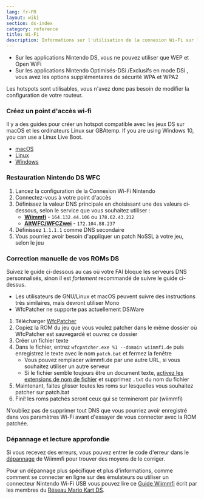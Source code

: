 ```yaml
---
lang: fr-FR
layout: wiki
section: ds-index
category: reference
title: Wi-Fi
description: Informations sur l'utilisation de la connexion Wi-Fi sur la Nintendo DS
---
```


- Sur les applications Nintendo DS, vous ne pouvez utiliser que WEP et Open WiFi
- Sur les applications Nintendo Optimisés-DSi /Exclusifs en mode DSi , vous avez les options supplémentaires de sécurité WPA et WPA2

Les hotspots sont utilisables, vous n'avez donc pas besoin de modifier la configuration de votre routeur.

### Créez un point d'accès wi-fi
Il y a des guides pour créer un hotspot compatible avec les jeux DS sur macOS et les ordinateurs Linux sur GBAtemp. If you are using Windows 10, you can use a Linux Live Boot.
- [macOS](https://gbatemp.net/threads/571658)
- [Linux](https://gbatemp.net/threads/543283)
- [Windows](https://gbatemp.net/questions/how-can-i-put-a-live-os-on-a-dual-boot-with-windows.5319)

### Restauration Nintendo DS WFC
1. Lancez la configuration de la Connexion Wi-Fi Nintendo
1. Connectez-vous à votre point d'accès
1. Définissez la valeur DNS principale en choisissant une des valeurs ci-dessous, selon le service que vous souhaitez utiliser :
   - **[Wiimmfi](https://wiimmfi.de)** - `164.132.44.106` ou `178.62.43.212`
   - **[AltWFC/WFCZwei](https://save-nintendo-wifi.com/)** - `172.104.88.237`
1. Définissez `1.1.1.1` comme DNS secondaire
1. Vous pourriez avoir besoin d'appliquer un patch NoSSL à votre jeu, selon le jeu

### Correction manuelle de vos ROMs DS
Suivez le guide ci-dessous au cas où votre FAI bloque les serveurs DNS personnalisés, sinon il est *fortement* recommandé de suivre le guide ci-dessus.

- Les utilisateurs de GNU/Linux et macOS peuvent suivre des instructions très similaires, mais devront utiliser Mono
- WfcPatcher ne supporte pas actuellement DSiWare

1. Télécharger [WfcPatcher](https://github.com/AdmiralCurtiss/WfcPatcher/releases)
1. Copiez la ROM du jeu que vous voulez patcher dans le même dossier où WfcPatcher est sauvegardé et ouvrez ce dossier
1. Créer un fichier texte
1. Dans le fichier, entrez `wfcpatcher.exe %1 --domain wiimmfi.de` puis enregistrez le texte avec le nom `patch.bat` et fermez la fenêtre
   - Vous pouvez remplacer wiimmfi.de par une autre URL, si vous souhaitez utiliser un autre serveur
   - Si le fichier semble toujours être un document texte, [activez les extensions de nom de fichier](https://dsi.cfw.guide/file-extensions-%28windows%29) et supprimez `.txt` du nom du fichier
1. Maintenant, faites glisser toutes les roms sur lesquelles vous souhaitez patcher sur patch.bat
1. Fini! les roms patchés seront ceux qui se termineront par (wiimmfi)

N'oubliez pas de supprimer tout DNS que vous pourriez avoir enregistré dans vos paramètres Wi-Fi avant d'essayer de vous connecter avec la ROM patchée.

### Dépannage et lecture approfondie
Si vous recevez des erreurs, vous pouvez entrer le code d'erreur dans le [dépannage](https://wiimmfi.de/error) de Wiimmfi pour trouver des moyens de le corriger.

Pour un dépannage plus spécifique et plus d'informations, comme comment se connecter en ligne sur des émulateurs ou utiliser un connecteur Nintendo Wi-Fi USB vous pouvez lire ce [Guide Wiimmfi](https://docs.google.com/document/d/1f3PChwQig40UaiPXlh-Gi5CggGiBPzyrpiecLZlT8ZE/edit?usp=sharing) écrit par les membres du [Réseau Mario Kart DS](https://discord.gg/pa9bea6).
